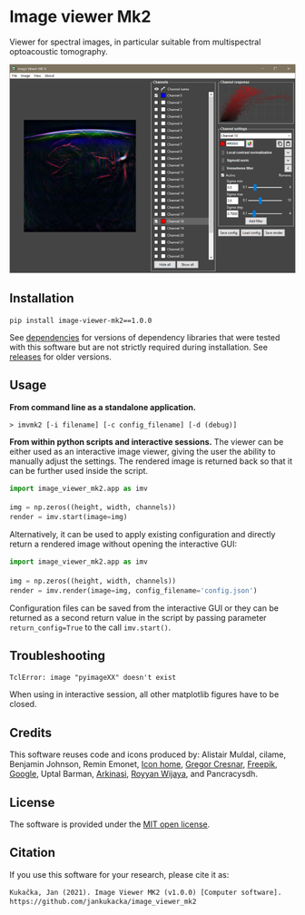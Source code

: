 # Image viewer Mk2
Viewer for spectral images, in particular suitable from multispectral optoacoustic tomography.

![Screenshot of the image viewer.](doc/screenshot.png)


## Installation

```
pip install image-viewer-mk2==1.0.0
```

See [dependencies](https://github.com/jankukacka/image_viewer_mk2/blob/master/dependencies.md) for versions of dependency libraries that were tested with this software but are not strictly required during installation.
See [releases](https://github.com/jankukacka/image_viewer_mk2/releases) for older versions.

## Usage

**From command line as a standalone application.**
```
> imvmk2 [-i filename] [-c config_filename] [-d (debug)]
```

**From within python scripts and interactive sessions.** The viewer can be either used as an interactive image viewer, giving the user the ability to manually adjust the settings. The rendered image is returned back so that it can be further used inside the script.
```python
import image_viewer_mk2.app as imv

img = np.zeros((height, width, channels))
render = imv.start(image=img)
```

Alternatively, it can be used to apply existing configuration and directly return a rendered image without opening the interactive GUI:
```python
import image_viewer_mk2.app as imv

img = np.zeros((height, width, channels))
render = imv.render(image=img, config_filename='config.json')
```

Configuration files can be saved from the interactive GUI or they can be returned as a second return value in the script by passing parameter `return_config=True` to the call `imv.start()`.


## Troubleshooting

```
TclError: image "pyimageXX" doesn't exist
```
When using in interactive session, all other matplotlib figures have to be closed.

## Credits
This software reuses code and icons produced by: Alistair Muldal, cilame, Benjamin Johnson, Remin Emonet, [Icon home](https://www.flaticon.com/authors/icon-home), [Gregor Cresnar](https://www.flaticon.com/authors/gregor-cresnar), [Freepik](https://www.flaticon.com/authors/Freepik), [Google](https://www.flaticon.com/authors/google), Uptal Barman, [Arkinasi](https://www.flaticon.com/authors/arkinasi), [Royyan Wijaya](https://www.flaticon.com/authors/royyan-wijaya), and Pancracysdh.

## License
The software is provided under the [MIT open license](LICENSE.txt).

## Citation
If you use this software for your research, please cite it as:
```
Kukačka, Jan (2021). Image Viewer MK2 (v1.0.0) [Computer software]. https://github.com/jankukacka/image_viewer_mk2
```

